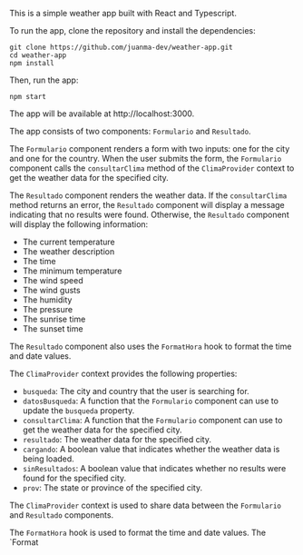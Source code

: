This is a simple weather app built with React and Typescript.

To run the app, clone the repository and install the dependencies:

```
git clone https://github.com/juanma-dev/weather-app.git
cd weather-app
npm install
```

Then, run the app:

```
npm start
```

The app will be available at http://localhost:3000.

The app consists of two components: `Formulario` and `Resultado`.

The `Formulario` component renders a form with two inputs: one for the city and one for the country. When the user submits the form, the `Formulario` component calls the `consultarClima` method of the `ClimaProvider` context to get the weather data for the specified city.

The `Resultado` component renders the weather data. If the `consultarClima` method returns an error, the `Resultado` component will display a message indicating that no results were found. Otherwise, the `Resultado` component will display the following information:

* The current temperature
* The weather description
* The time
* The minimum temperature
* The wind speed
* The wind gusts
* The humidity
* The pressure
* The sunrise time
* The sunset time

The `Resultado` component also uses the `FormatHora` hook to format the time and date values.

The `ClimaProvider` context provides the following properties:

* `busqueda`: The city and country that the user is searching for.
* `datosBusqueda`: A function that the `Formulario` component can use to update the `busqueda` property.
* `consultarClima`: A function that the `Formulario` component can use to get the weather data for the specified city.
* `resultado`: The weather data for the specified city.
* `cargando`: A boolean value that indicates whether the weather data is being loaded.
* `sinResultados`: A boolean value that indicates whether no results were found for the specified city.
* `prov`: The state or province of the specified city.

The `ClimaProvider` context is used to share data between the `Formulario` and `Resultado` components.

The `FormatHora` hook is used to format the time and date values. The `Format